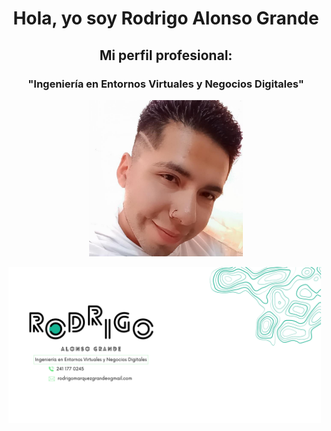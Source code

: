 <h1 align="center"> Hola, yo soy Rodrigo Alonso Grande</h1>
<h2 align="center">Mi perfil profesional:</h2>
<h3 align="center">"Ingeniería en Entornos Virtuales y Negocios Digitales"</h3>

<p align="center"> <img src="https://github.com/RodriMalek/RodriMalek/blob/main/438224005_3539836402947006_1055366179633385065_n.jpg" height="250"/> </p>

<p align="left"> <img src="https://github.com/RodriMalek/RodriMalek/blob/main/banner.jpg" weight="500" height="250" /> </p>
<!--
**RodriMalek/RodriMalek** is a ✨ _special_ ✨ repository because its `README.md` (this file) appears on your GitHub profile.

Here are some ideas to get you started:

- 🔭 I’m currently working on ...
- 🌱 I’m currently learning ...
- 👯 I’m looking to collaborate on ...
- 🤔 I’m looking for help with ...
- 💬 Ask me about ...
- 📫 How to reach me: ...
- 😄 Pronouns: ...
- ⚡ Fun fact: ...
-->
